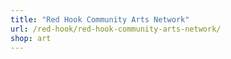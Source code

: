 ```yaml
---
title: "Red Hook Community Arts Network"
url: /red-hook/red-hook-community-arts-network/
shop: art
---
```

